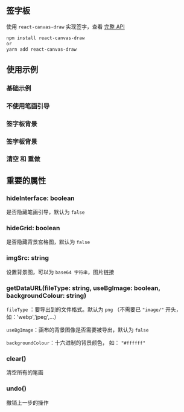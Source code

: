 ## 签字板

使用 `react-canvas-draw` 实现签字，查看 [完整 API](https://github.com/embiem/react-canvas-draw)

```bash
npm install react-canvas-draw
or
yarn add react-canvas-draw
```

## 使用示例

### 基础示例

<code src="./demos/demo1.tsx"></code>

### 不使用笔画引导

<code src="./demos/demo2.tsx"></code>

### 签字板背景

<code src="./demos/demo3.tsx"></code>

### 签字板背景

<code src="./demos/demo3.tsx"></code>

### 清空 和 重做

<code src="./demos/demo4.tsx"></code>

## 重要的属性

### hideInterface: boolean

是否隐藏笔画引导，默认为 `false`

### hideGrid: boolean

是否隐藏背景宫格图，默认为 `false`

### imgSrc: string

设置背景图，可以为 `base64 字符串`，图片链接

### getDataURL(fileType: string, useBgImage: boolean, backgroundColour: string)

`fileType` ：要导出到的文件格式。默认为 `png` （不需要已 `"image/"` 开头，如：'webp','jpeg',...）

`useBgImage`：画布的背景图像是否需要被导出，默认为 `false`

`backgroundColour`：十六进制的背景颜色， 如： `"#ffffff"`

### clear()

清空所有的笔画

### undo()

撤销上一步的操作
